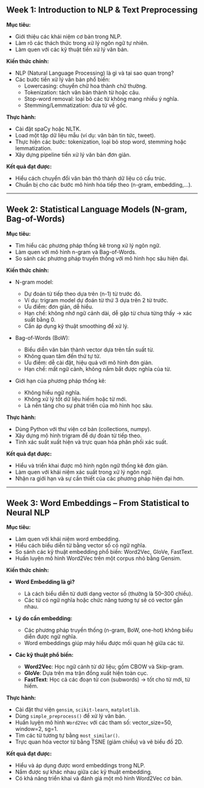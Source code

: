 ## Week 1: Introduction to NLP & Text Preprocessing

**Mục tiêu:**
- Giới thiệu các khái niệm cơ bản trong NLP.
- Làm rõ các thách thức trong xử lý ngôn ngữ tự nhiên.
- Làm quen với các kỹ thuật tiền xử lý văn bản.

**Kiến thức chính:**
- NLP (Natural Language Processing) là gì và tại sao quan trọng?
- Các bước tiền xử lý văn bản phổ biến:
  - Lowercasing: chuyển chữ hoa thành chữ thường.
  - Tokenization: tách văn bản thành từ hoặc câu.
  - Stop-word removal: loại bỏ các từ không mang nhiều ý nghĩa.
  - Stemming/Lemmatization: đưa từ về gốc.

**Thực hành:**
- Cài đặt spaCy hoặc NLTK.
- Load một tập dữ liệu mẫu (ví dụ: văn bản tin tức, tweet).
- Thực hiện các bước: tokenization, loại bỏ stop word, stemming hoặc lemmatization.
- Xây dựng pipeline tiền xử lý văn bản đơn giản.

**Kết quả đạt được:**
- Hiểu cách chuyển đổi văn bản thô thành dữ liệu có cấu trúc.
- Chuẩn bị cho các bước mô hình hóa tiếp theo (n-gram, embedding,...).

---------------------------------------------------------------------------------------------------------------------------------
## Week 2: Statistical Language Models (N-gram, Bag-of-Words)

**Mục tiêu:**
- Tìm hiểu các phương pháp thống kê trong xử lý ngôn ngữ.
- Làm quen với mô hình n-gram và Bag-of-Words.
- So sánh các phương pháp truyền thống với mô hình học sâu hiện đại.

**Kiến thức chính:**
- N-gram model:
  - Dự đoán từ tiếp theo dựa trên (n-1) từ trước đó.
  - Ví dụ: trigram model dự đoán từ thứ 3 dựa trên 2 từ trước.
  - Ưu điểm: đơn giản, dễ hiểu.
  - Hạn chế: không nhớ ngữ cảnh dài, dễ gặp từ chưa từng thấy → xác suất bằng 0.
  - Cần áp dụng kỹ thuật smoothing để xử lý.

- Bag-of-Words (BoW):
  - Biểu diễn văn bản thành vector dựa trên tần suất từ.
  - Không quan tâm đến thứ tự từ.
  - Ưu điểm: dễ cài đặt, hiệu quả với mô hình đơn giản.
  - Hạn chế: mất ngữ cảnh, không nắm bắt được nghĩa của từ.

- Giới hạn của phương pháp thống kê:
  - Không hiểu ngữ nghĩa.
  - Không xử lý tốt dữ liệu hiếm hoặc từ mới.
  - Là nền tảng cho sự phát triển của mô hình học sâu.

**Thực hành:**
- Dùng Python với thư viện cơ bản (collections, numpy).
- Xây dựng mô hình trigram để dự đoán từ tiếp theo.
- Tính xác suất xuất hiện và trực quan hóa phân phối xác suất.

**Kết quả đạt được:**
- Hiểu và triển khai được mô hình ngôn ngữ thống kê đơn giản.
- Làm quen với khái niệm xác suất trong xử lý ngôn ngữ.
- Nhận ra giới hạn và sự cần thiết của các phương pháp hiện đại hơn.

---------------------------------------------------------------------------------------------------------------------------------
## Week 3: Word Embeddings – From Statistical to Neural NLP

**Mục tiêu:**
- Làm quen với khái niệm word embedding.
- Hiểu cách biểu diễn từ bằng vector số có ngữ nghĩa.
- So sánh các kỹ thuật embedding phổ biến: Word2Vec, GloVe, FastText.
- Huấn luyện mô hình Word2Vec trên một corpus nhỏ bằng Gensim.

**Kiến thức chính:**
- **Word Embedding là gì?**
  - Là cách biểu diễn từ dưới dạng vector số (thường là 50–300 chiều).
  - Các từ có ngữ nghĩa hoặc chức năng tương tự sẽ có vector gần nhau.

- **Lý do cần embedding:**
  - Các phương pháp truyền thống (n-gram, BoW, one-hot) không biểu diễn được ngữ nghĩa.
  - Word embeddings giúp máy hiểu được mối quan hệ giữa các từ.

- **Các kỹ thuật phổ biến:**
  - **Word2Vec**: Học ngữ cảnh từ dữ liệu; gồm CBOW và Skip-gram.
  - **GloVe**: Dựa trên ma trận đồng xuất hiện toàn cục.
  - **FastText**: Học cả các đoạn từ con (subwords) → tốt cho từ mới, từ hiếm.

**Thực hành:**
- Cài đặt thư viện `gensim`, `scikit-learn`, `matplotlib`.
- Dùng `simple_preprocess()` để xử lý văn bản.
- Huấn luyện mô hình `Word2Vec` với các tham số: vector_size=50, window=2, sg=1.
- Tìm các từ tương tự bằng `most_similar()`.
- Trực quan hóa vector từ bằng TSNE (giảm chiều) và vẽ biểu đồ 2D.

**Kết quả đạt được:**
- Hiểu và áp dụng được word embeddings trong NLP.
- Nắm được sự khác nhau giữa các kỹ thuật embedding.
- Có khả năng triển khai và đánh giá một mô hình Word2Vec cơ bản.
